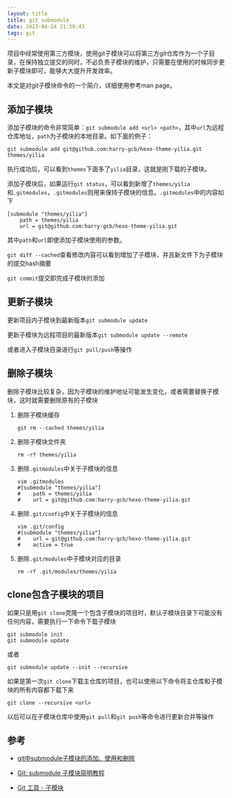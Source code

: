 ```yaml
---
layout: title
title: git submodule
date: 2023-04-24 21:59:43
tags: git
---
```


项目中经常使用第三方模块，使用git子模块可以将第三方git仓库作为一个子目录，在保持独立提交的同时，不必负责子模块的维护，只需要在使用的时候同步更新子模块即可，能够大大提升开发效率。

本文是对git子模块命令的一个简介，详细使用参考man page。

## 添加子模块

添加子模块的命令非常简单：`git submodule add <url> <path>`，其中`url`为远程仓库地址，`path`为子模块的本地目录。如下面的例子：

```shell
git submodule add git@github.com:harry-gcb/hexo-theme-yilia.git themes/yilia
```

执行成功后，可以看到`themes`下面多了`yilia`目录，这就是刚下载的子模块。

添加子模块后，如果运行`git status`，可以看到新增了`themes/yilia`和`.gitmodules`，`.gitmodules`则用来保持子模块的信息。`.gitmodules`中的内容如下

```shell
[submodule "themes/yilia"]
	path = themes/yilia
	url = git@github.com:harry-gcb/hexo-theme-yilia.git
```

其中`path`和`url`即使添加子模块使用的参数。

`git diff --cached`查看修改内容可以看到增加了子模块，并且新文件下为子模块的提交hash摘要

`git commit`提交即完成子模块的添加

## 更新子模块

更新项目内子模块到最新版本`git submodule update`

更新子模块为远程项目的最新版本`git submodule update --remote`

或者进入子模块目录进行`git pull/push`等操作

## 删除子模块

删除子模块比较复杂，因为子模块的维护地址可能发生变化，或者需要替换子模块，这时就需要删除原有的子模块

1. 删除子模块缓存

   ```
   git rm --cached themes/yilia
   ```

2. 删除子模块文件夹

   ```
   rm -rf themes/yilia
   ```

3. 删除`.gitmodules`中关于子模块的信息

   ```
   vim .gitmodules
   #[submodule "themes/yilia"]
   #	path = themes/yilia
   #	url = git@github.com:harry-gcb/hexo-theme-yilia.git
   ```

4. 删除`.git/config`中关于子模块的信息

   ```
   vim .git/config
   #[submodule "themes/yilia"]
   #	url = git@github.com:harry-gcb/hexo-theme-yilia.git
   #	active = true
   ```

5. 删除`.git/modules`中子模块对应的目录

   ```
   rm -rf .git/modules/themes/yilia
   ```

## clone包含子模块的项目

如果只是用`git clone`克隆一个包含子模块的项目时，默认子模块目录下可能没有任何内容，需要执行一下命令下载子模块

```shell
git submodule init
git submodule update
```

或者

```
git submodule update --init --recursive
```

如果是第一次`git clone`下载主仓库的项目，也可以使用以下命令将主仓库和子模块的所有内容都下载下来

```shell
git clone --recursive <url>
```

以后可以在子模块仓库中使用`git pull`和`git push`等命令进行更新合并等操作

## 参考

* [git中submodule子模块的添加、使用和删除](https://rouroux.github.io/git-submodule/)

* [Git: submodule 子模块简明教程](https://iphysresearch.github.io/blog/post/programing/git/git_submodule/)
* [Git 工具 - 子模块](https://git-scm.com/book/zh/v2/Git-%E5%B7%A5%E5%85%B7-%E5%AD%90%E6%A8%A1%E5%9D%97)
